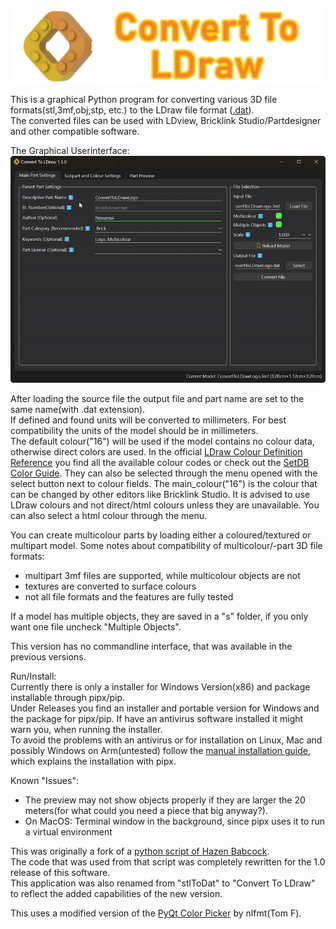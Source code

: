 ![Image of Custom Part](ConvertToLDraw_Banner.png)

This is a graphical Python program for converting various 3D file formats(stl,3mf,obj,stp, etc.)
to the LDraw file format ([.dat](http://www.ldraw.org/article/218)).  
The converted files can be used with LDview, Bricklink Studio/Partdesigner and other compatible software.

The Graphical Userinterface:
![Screenshot of the GUI](graphical_userinterface.gif)

After loading the source file the output file and part name are set to the same name(with .dat extension).  
If defined and found units will be converted to millimeters.
For best compatibility the units of the model should be in millimeters.  
The default colour("16") will be used if the model contains no colour data, otherwise direct colors are used. 
In the official [LDraw Colour Definition Reference](https://www.ldraw.org/article/547.html) you find all the available colour codes or check out the [SetDB Color Guide](https://www.merlinsbricks.com/colors/).
They can also be selected through the menu opened with the select button next to colour fields.
The main_colour("16") is the colour that can be changed by other editors like Bricklink Studio.
It is advised to use LDraw colours and not direct/html colours unless they are unavailable.
You can also select a html colour through the menu.

You can create multicolour parts by loading either a coloured/textured or multipart model.
Some notes about compatibility of multicolour/-part 3D file formats:
- multipart 3mf files are supported, while multicolour objects are not
- textures are converted to surface colours
- not all file formats and the features are fully tested

If a model has multiple objects, they are saved in a "s" folder, if you only want one file uncheck "Multiple Objects".

This version has no commandline interface, that was available in the previous versions.  

Run/Install:  
Currently there is only a installer for Windows Version(x86) and package installable through pipx/pip.  
Under Releases you find an installer and portable version for Windows and the package for pipx/pip.
If have an antivirus software installed it might warn you, when running the installer.  
To avoid the problems with an antivirus or for installation on Linux, Mac and possibly Windows on Arm(untested) follow the [manual installation guide](MANUALINSTALL.md),
which explains the installation with pipx.

Known "Issues":  
- The preview may not show objects properly if they are larger the 20 meters(for what could you need a piece that big anyway?).
- On MacOS: Terminal window in the background, since pipx uses it to run a virtual environment

This was originally a fork of a [python script of Hazen Babcock](https://github.com/HazenBabcock/stl-to-dat).  
The code that was used from that script was completely rewritten for the 1.0 release of this software.  
This application was also renamed from "stlToDat" to "Convert To LDraw" to reflect the added capabilities of the new version.

This uses a modified version of the [PyQt Color Picker](https://github.com/nlfmt/pyqt-colorpicker-widget) by nlfmt(Tom F).
